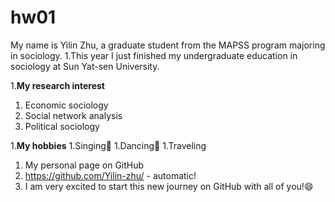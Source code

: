 # hw01

My name is Yilin Zhu, a graduate student from the MAPSS program majoring in sociology.
1.This year I just finished my undergraduate education in sociology at Sun Yat-sen University.

1.**My research interest**
  1. Economic sociology
  1. Social network analysis
  1. Political sociology

1.**My hobbies**
  1.Singing:microphone:
  1.Dancing:dancer:
  1.Traveling

1. My personal page on GitHub 
1. https://github.com/Yilin-zhu/ - automatic!
1. I am very excited to start this new journey on GitHub with all of you!:smile: